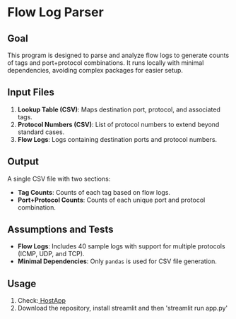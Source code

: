 # Flow Log Parser

## Goal

This program is designed to parse and analyze flow logs to generate counts of tags and port+protocol combinations. It runs locally with minimal dependencies, avoiding complex packages for easier setup.

## Input Files

1. **Lookup Table (CSV)**: Maps destination port, protocol, and associated tags.
2. **Protocol Numbers (CSV)**: List of protocol numbers to extend beyond standard cases.
3. **Flow Logs**: Logs containing destination ports and protocol numbers.

## Output

A single CSV file with two sections:
- **Tag Counts**: Counts of each tag based on flow logs.
- **Port+Protocol Counts**: Counts of each unique port and protocol combination.

## Assumptions and Tests

- **Flow Logs**: Includes 40 sample logs with support for multiple protocols (ICMP, UDP, and TCP).
- **Minimal Dependencies**: Only `pandas` is used for CSV file generation.

## Usage

1. Check:[ HostApp](https://shivangraikar-flowlog-parser-app-cdeeko.streamlit.app/)
2. Download the repository, install streamlit and then 'streamlit run app.py'
